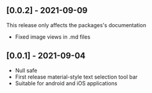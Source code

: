 ## [0.0.2] - 2021-09-09

This release only affects the packages's documentation
* Fixed image views in .md files
    

## [0.0.1] - 2021-09-04

* Null safe
* First release material-style text selection tool bar
* Suitable for android and iOS applications
    